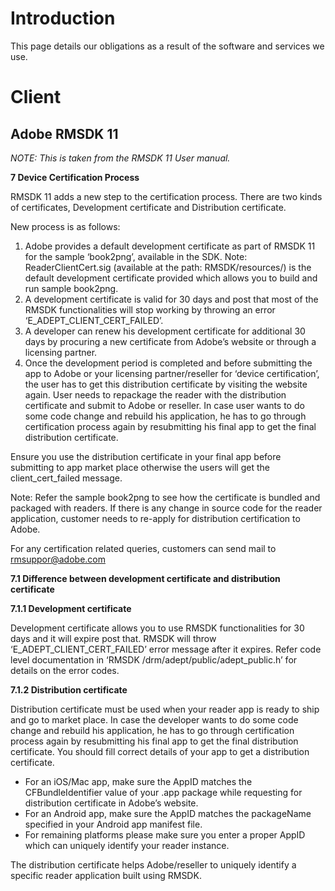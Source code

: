 # Introduction

This page details our obligations as a result of the software and services we use.

# Client

## Adobe RMSDK 11

_NOTE: This is taken from the RMSDK 11 User manual._

**7 Device Certification Process**

RMSDK 11 adds a new step to the certification process. There are two kinds of certificates, Development certificate and Distribution certificate.

New process is as follows:

1. Adobe provides a default development certificate as part of RMSDK 11 for the sample ‘book2png’, available in the SDK.
Note: ReaderClientCert.sig (available at the path: RMSDK/resources/) is the default development certificate provided which allows you to build and run sample book2png.
2. A development certificate is valid for 30 days and post that most of the RMSDK functionalities will stop working by throwing an error ‘E_ADEPT_CLIENT_CERT_FAILED’.
3. A developer can renew his development certificate for additional 30 days by procuring a new certificate from Adobe’s website or through a licensing partner.
4. Once the development period is completed and before submitting the app to Adobe or your licensing partner/reseller for ‘device certification’, the user has to get this distribution certificate by visiting the website again. User needs to repackage the reader with the distribution certificate and submit to Adobe or reseller. In case user wants to do some code change and rebuild his application, he has to go through certification process again by resubmitting his final app to get the final distribution certificate.

Ensure you use the distribution certificate in your final app before submitting to app market place otherwise the users will get the client_cert_failed message.

Note: Refer the sample book2png to see how the certificate is bundled and packaged with readers.
If there is any change in source code for the reader application, customer needs to re-apply for distribution
certification to Adobe.

For any certification related queries, customers can send mail to rmsuppor@adobe.com

**7.1 Difference between development certificate and distribution certificate**

**7.1.1 Development certificate**

Development certificate allows you to use RMSDK functionalities for 30 days and it will expire post that. RMSDK will throw ‘E_ADEPT_CLIENT_CERT_FAILED’ error message after it expires. Refer code level documentation in ‘RMSDK /drm/adept/public/adept_public.h’ for details on the error codes.

**7.1.2 Distribution certificate**

Distribution certificate must be used when your reader app is ready to ship and go to market place. In case the developer wants to do some code change and rebuild his application, he has to go through certification process again by resubmitting his final app to get the final distribution certificate. You should fill correct details of your app to get a distribution certificate.

* For an iOS/Mac app, make sure the AppID matches the CFBundleIdentifier value of your .app package while requesting for distribution certificate in Adobe’s website.
* For an Android app, make sure the AppID matches the packageName specified in your Android app manifest file.
* For remaining platforms please make sure you enter a proper AppID which can uniquely identify your reader instance.

The distribution certificate helps Adobe/reseller to uniquely identify a specific reader application built using RMSDK.